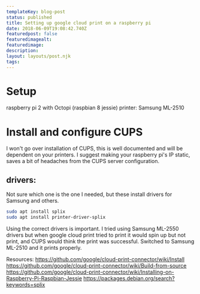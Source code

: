 ```yaml
---
templateKey: blog-post
status: published
title: Setting up google cloud print on a raspberry pi
date: 2018-06-09T19:08:42.740Z
featuredpost: false
featuredimagealt:
featuredimage: 
description:
layout: layouts/post.njk
tags:
---
```

# Setup
raspberry pi 2 with Octopi (raspbian 8 jessie)
printer: Samsung ML-2510

# Install and configure CUPS
I won't go over installation of CUPS, this is well documented and will be dependent on your printers. I suggest making your raspberry pi's IP static, saves a bit of headaches from the CUPS server configuration.
## drivers:
Not sure which one is the one I needed, but these install drivers for Samsung and others.

```bash
sudo apt install splix
sudo apt install printer-driver-splix
```

Using the correct drivers is important. I tried using Samsung ML-2550 drivers but when google cloud print tried to print it would spin up but not print, and CUPS would think the print was successful. Switched to Samsung ML-2510 and it prints properly.

Resources:
https://github.com/google/cloud-print-connector/wiki/Install
https://github.com/google/cloud-print-connector/wiki/Build-from-source
https://github.com/google/cloud-print-connector/wiki/Installing-on-Raspberry-Pi-Raspbian-Jessie
https://packages.debian.org/search?keywords=splix